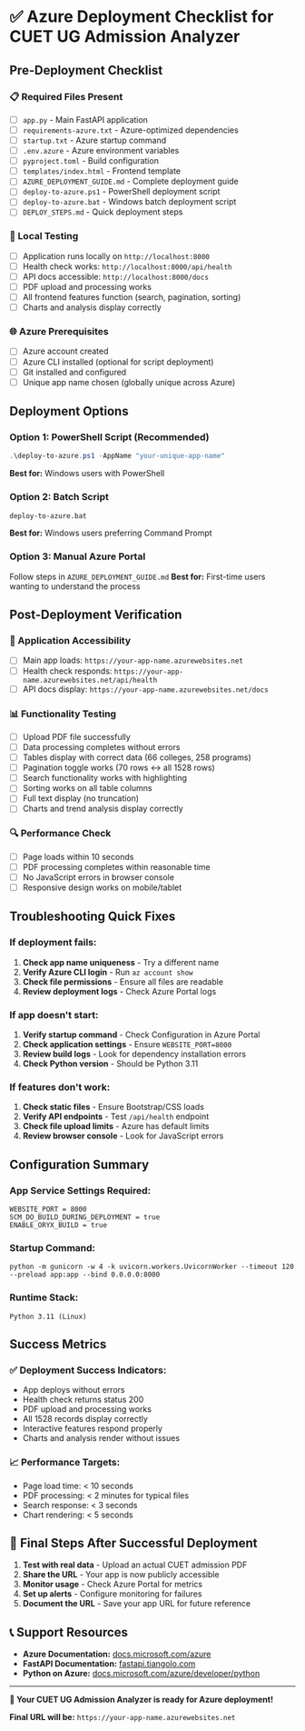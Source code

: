 # ✅ Azure Deployment Checklist for CUET UG Admission Analyzer

## Pre-Deployment Checklist

### 📋 Required Files Present
- [ ] `app.py` - Main FastAPI application
- [ ] `requirements-azure.txt` - Azure-optimized dependencies  
- [ ] `startup.txt` - Azure startup command
- [ ] `.env.azure` - Azure environment variables
- [ ] `pyproject.toml` - Build configuration
- [ ] `templates/index.html` - Frontend template
- [ ] `AZURE_DEPLOYMENT_GUIDE.md` - Complete deployment guide
- [ ] `deploy-to-azure.ps1` - PowerShell deployment script
- [ ] `deploy-to-azure.bat` - Windows batch deployment script
- [ ] `DEPLOY_STEPS.md` - Quick deployment steps

### 🔧 Local Testing
- [ ] Application runs locally on `http://localhost:8000`
- [ ] Health check works: `http://localhost:8000/api/health`
- [ ] API docs accessible: `http://localhost:8000/docs`
- [ ] PDF upload and processing works
- [ ] All frontend features function (search, pagination, sorting)
- [ ] Charts and analysis display correctly

### 🌐 Azure Prerequisites
- [ ] Azure account created
- [ ] Azure CLI installed (optional for script deployment)
- [ ] Git installed and configured
- [ ] Unique app name chosen (globally unique across Azure)

## Deployment Options

### Option 1: PowerShell Script (Recommended)
```powershell
.\deploy-to-azure.ps1 -AppName "your-unique-app-name"
```
**Best for:** Windows users with PowerShell

### Option 2: Batch Script
```cmd
deploy-to-azure.bat
```
**Best for:** Windows users preferring Command Prompt

### Option 3: Manual Azure Portal
Follow steps in `AZURE_DEPLOYMENT_GUIDE.md`
**Best for:** First-time users wanting to understand the process

## Post-Deployment Verification

### 🎯 Application Accessibility
- [ ] Main app loads: `https://your-app-name.azurewebsites.net`
- [ ] Health check responds: `https://your-app-name.azurewebsites.net/api/health`
- [ ] API docs display: `https://your-app-name.azurewebsites.net/docs`

### 📊 Functionality Testing
- [ ] Upload PDF file successfully
- [ ] Data processing completes without errors
- [ ] Tables display with correct data (66 colleges, 258 programs)
- [ ] Pagination toggle works (70 rows ↔ all 1528 rows)
- [ ] Search functionality works with highlighting
- [ ] Sorting works on all table columns
- [ ] Full text display (no truncation)
- [ ] Charts and trend analysis display correctly

### 🔍 Performance Check
- [ ] Page loads within 10 seconds
- [ ] PDF processing completes within reasonable time
- [ ] No JavaScript errors in browser console
- [ ] Responsive design works on mobile/tablet

## Troubleshooting Quick Fixes

### If deployment fails:
1. **Check app name uniqueness** - Try a different name
2. **Verify Azure CLI login** - Run `az account show`
3. **Check file permissions** - Ensure all files are readable
4. **Review deployment logs** - Check Azure Portal logs

### If app doesn't start:
1. **Verify startup command** - Check Configuration in Azure Portal
2. **Check application settings** - Ensure `WEBSITE_PORT=8000`
3. **Review build logs** - Look for dependency installation errors
4. **Check Python version** - Should be Python 3.11

### If features don't work:
1. **Check static files** - Ensure Bootstrap/CSS loads
2. **Verify API endpoints** - Test `/api/health` endpoint
3. **Check file upload limits** - Azure has default limits
4. **Review browser console** - Look for JavaScript errors

## Configuration Summary

### App Service Settings Required:
```
WEBSITE_PORT = 8000
SCM_DO_BUILD_DURING_DEPLOYMENT = true
ENABLE_ORYX_BUILD = true
```

### Startup Command:
```
python -m gunicorn -w 4 -k uvicorn.workers.UvicornWorker --timeout 120 --preload app:app --bind 0.0.0.0:8000
```

### Runtime Stack:
```
Python 3.11 (Linux)
```

## Success Metrics

### ✅ Deployment Success Indicators:
- App deploys without errors
- Health check returns status 200
- PDF upload and processing works
- All 1528 records display correctly
- Interactive features respond properly
- Charts and analysis render without issues

### 📈 Performance Targets:
- Page load time: < 10 seconds
- PDF processing: < 2 minutes for typical files
- Search response: < 3 seconds
- Chart rendering: < 5 seconds

## 🎉 Final Steps After Successful Deployment

1. **Test with real data** - Upload an actual CUET admission PDF
2. **Share the URL** - Your app is now publicly accessible
3. **Monitor usage** - Check Azure Portal for metrics
4. **Set up alerts** - Configure monitoring for failures
5. **Document the URL** - Save your app URL for future reference

## 📞 Support Resources

- **Azure Documentation:** [docs.microsoft.com/azure](https://docs.microsoft.com/azure)
- **FastAPI Documentation:** [fastapi.tiangolo.com](https://fastapi.tiangolo.com)
- **Python on Azure:** [docs.microsoft.com/azure/developer/python](https://docs.microsoft.com/azure/developer/python)

---

**🚀 Your CUET UG Admission Analyzer is ready for Azure deployment!**

**Final URL will be:** `https://your-app-name.azurewebsites.net`
